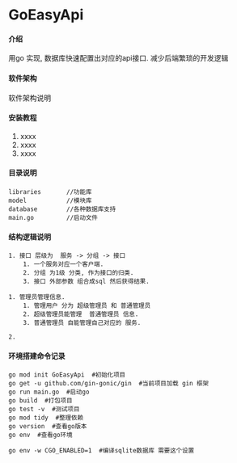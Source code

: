 # GoEasyApi

#### 介绍
用go 实现, 数据库快速配置出对应的api接口. 减少后端繁琐的开发逻辑

#### 软件架构
软件架构说明


#### 安装教程

1.  xxxx
2.  xxxx
3.  xxxx

#### 目录说明
    libraries       //功能库
    model           //模块库
    database        //各种数据库支持
    main.go         //启动文件


#### 结构逻辑说明
    1. 接口 层级为  服务 -> 分组 -> 接口
        1. 一个服务对应一个客户端. 
        2. 分组 为1级 分类, 作为接口的归类. 
        3. 接口 外部参数 组合成sql 然后获得结果.

    1. 管理员管理信息. 
        1. 管理用户 分为 超级管理员 和 普通管理员
        2. 超级管理员能管理  普通管理员 信息.
        3. 普通管理员 自能管理自己对应的 服务.
    
    2. 


#### 环境搭建命令记录
    go mod init GoEasyApi  #初始化项目
    go get -u github.com/gin-gonic/gin  #当前项目加载 gin 框架
    go run main.go  #启动go
    go build  #打包项目
    go test -v  #测试项目
    go mod tidy  #整理依赖
    go version  #查看go版本
    go env  #查看go环境
 
    go env -w CGO_ENABLED=1  #编译sqlite数据库 需要这个设置
    